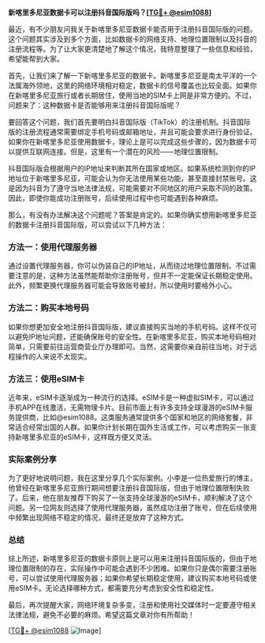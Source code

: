 **新喀里多尼亚数据卡可以注册抖音国际版吗？[[TG💪+ @esim1088](https://t.me/s/esim1088)]**

最近，有不少朋友问我关于新喀里多尼亚数据卡能否用于注册抖音国际版的问题。这个问题其实涉及到多个方面，比如数据卡的网络支持、地理位置限制以及抖音的注册流程等。为了让大家更清楚地了解这个情况，我特意整理了一些信息和经验，希望能帮到大家。

首先，让我们来了解一下新喀里多尼亚的数据卡。新喀里多尼亚是南太平洋的一个法属海外领地，这里的网络环境相对稳定，数据卡的信号覆盖也比较全面。如果你在新喀里多尼亚旅行或者长期居住，使用当地的SIM卡上网是非常方便的。不过，问题来了：这种数据卡是否能够用来注册抖音国际版呢？

要回答这个问题，我们首先要明白抖音国际版（TikTok）的注册机制。抖音国际版的注册流程通常需要绑定手机号码或邮箱地址，并且可能会要求进行身份验证。如果你在新喀里多尼亚使用数据卡，理论上是可以完成这些步骤的，因为数据卡可以提供互联网连接。但是，这里有一个潜在的风险——地理位置限制。

抖音国际版会根据用户的IP地址来判断其所在国家或地区。如果系统检测到你的IP地址位于新喀里多尼亚，可能会认为你无法使用某些功能，甚至直接封禁账号。这是因为抖音为了遵守当地法律法规，可能需要对不同地区的用户采取不同的政策。因此，即使你能成功注册账号，后续使用过程中也可能遇到各种麻烦。

那么，有没有办法解决这个问题呢？答案是肯定的。如果你确实想用新喀里多尼亚的数据卡注册抖音国际版，可以尝试以下几种方法：

### 方法一：使用代理服务器

通过设置代理服务器，你可以伪装自己的IP地址，从而绕过地理位置限制。不过需要注意的是，这种方法虽然能帮助你注册账号，但并不一定能保证长期稳定使用。此外，频繁更换代理服务器可能会导致账号被封，所以使用时要格外小心。

### 方法二：购买本地号码

如果你想更加安全地注册抖音国际版，建议直接购买当地的手机号码。这样不仅可以避免IP地址问题，还能确保账号的安全性。在新喀里多尼亚，购买本地号码相对简单，只需要前往运营商营业厅办理即可。当然，这需要你亲自前往当地，对于远程操作的人来说不太现实。

### 方法三：使用eSIM卡

近年来，eSIM卡逐渐成为一种流行的选择。eSIM卡是一种虚拟SIM卡，可以通过手机APP在线激活，无需物理卡片。目前市面上有许多支持全球漫游的eSIM卡服务提供商，比如@esim1088。这类服务通常提供多个国家和地区的网络套餐，非常适合经常出国的人群。如果你计划长期在国外生活或工作，可以考虑购买一张支持新喀里多尼亚的eSIM卡，这样既方便又灵活。

### 实际案例分享

为了更好地说明问题，我在这里分享几个实际案例。小李是一位热爱旅行的博主，他曾经在新喀里多尼亚旅行期间想要注册抖音国际版，但由于地理位置限制失败了。后来，他在朋友推荐下购买了一张支持全球漫游的eSIM卡，顺利解决了这个问题。另一位网友则选择了使用代理服务器，虽然成功注册了账号，但在后续使用中频繁出现网络不稳定的情况，最终还是放弃了这种方式。

### 总结

综上所述，新喀里多尼亚的数据卡原则上是可以用来注册抖音国际版的，但由于地理位置限制的存在，实际操作中可能会遇到不少困难。如果你只是偶尔需要注册账号，可以尝试使用代理服务器；如果你希望长期稳定使用，建议购买本地号码或使用eSIM卡。无论选择哪种方式，都需要充分考虑到安全性和稳定性。

最后，再次提醒大家，网络环境复杂多变，注册和使用社交媒体时一定要遵守相关法律法规，避免不必要的麻烦。希望这篇文章对你有所帮助！

[[TG💪+ @esim1088](https://t.me/s/esim1088) ![Image](https://i.postimg.cc/4NQfJmqS/Snipaste-2025-05-13-00-14-12.png)]
